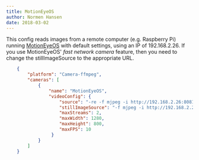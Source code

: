 ```yaml
---
title: MotionEyeOS
author: Normen Hansen
date: 2018-03-02
---
```

This config reads images from a remote computer (e.g. Raspberry Pi) running [MotionEyeOS](https://github.com/ccrisan/motioneyeos) with default settings, using an IP of 192.168.2.26. If you use MotionEyeOS' _fast network camera_ feature, then you need to change the stillImageSource to the appropriate URL.

```json
    {
        "platform": "Camera-ffmpeg",
        "cameras": [
            {
                "name": "MotionEyeOS",
                "videoConfig": {
                    "source": "-re -f mjpeg -i http://192.168.2.26:8081",
                    "stillImageSource": "-f mjpeg -i http://192.168.2.26/picture/1/current/",
                    "maxStreams": 2,
                    "maxWidth": 1280,
                    "maxHeight": 800,
                    "maxFPS": 10
                 }
            }
        ]
    }
```
